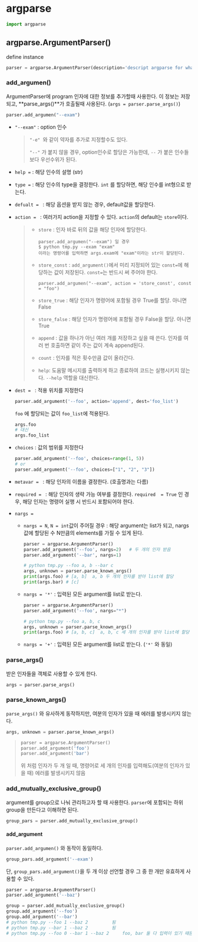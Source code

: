 # argparse

```python
import argparse
```



## argparse.ArgumentParser()

define instance

```python
parser = argparse.ArgumentParser(description='descript argparse for what')
```



### add_argumen()

ArgumentParser에 program 인자에 대한 정보를 추가할때 사용한다. 이 정보는 저장되고, **parse_args()**가 호출될때 사용된다. (`args = parser.parse_args()`)

```python
parser.add_argumen("--exam")
```

- `"--exam"` : option 인수

  > `"-e" `와 같이 약자를 추가로 지정할수도 있다.
  >
  > `"--"` 가 붙지 않을 경우, option인수로 할당은 가능한데, `--` 가 붙은 인수들보다 우선수위가 된다. 

- `help =` : 해당 인수의 설명 (str)

- `type =` : 해당 인수의 type을 결정한다. `int` 를 할당하면, 해당 인수를 int형으로 받는다.

- `defualt = ` : 해당 옵션을 받지 않는 경우, default값을 할당한다.

- `action = ` : 여러가지 action을 지정할 수 있다.  `action`의 default는 `store`이다.

  > - `store` : 인자 바로 뒤의 값을 해당 인자에 할당한다.
  >
  >   ```
  >   parser.add_argumen("--exam") 일 경우
  >   $ python tmp.py --exam "exam" 
  >   이라는 명령어를 입력하면 args.exam에 "exam"이라는 str이 할당된다.
  >   ```
  >
  > - `store_const` : `add_argument()`에서 미리 지정되어 있는 `const=`에 해당하는 값이 저장된다. `const=`는 반드시 써 주어야 한다.
  >
  >   ```
  >   parser.add_argumen("--exam", action = 'store_const', const = "foo")
  >   ```
  >
  > - `store_true` : 해당 인자가 명령어에 포함될 경우 True를 할당. 아니면 False 
  >
  > - `store_false` : 해당 인자가 명령어에 포함될 경우 False을 할당. 아니면 True 
  >
  > - `append` : 값을 하나가 아닌 여러 개를 저장하고 싶을 때 쓴다. 인자를 여러 번 호출하면 같이 주는 값이 계속 append된다.
  >
  > - `count` : 인자를 적은 횟수만큼 값이 올라간다.
  >
  > - `help`: 도움말 메시지를 출력하게 하고 종료하여 코드는 실행시키지 않는다. `--help` 역할을 대신한다.

- `dest = ` : 적용 위치를 지정한다

  ```python
  parser.add_argument('--foo', action='append', dest='foo_list')
  ```

  `foo` 에 할당되는 값이 `foo_list`에 적용된다.

  ```python
  args.foo 
  # 대신
  args.foo_list
  ```

- `choices` : 값의 범위를 지정한다

  ```python
  parser.add_argument('--foo', choices=range(1, 5))
  # or
  parser.add_argument('--foo', choices=["1", "2", "3"])
  ```

- `metavar = ` : 해당 인자의 이름을 결정한다. (호출명과는 다름)

- `required = ` : 해당 인자의 생략 가능 여부를 결정한다. `required  = True` 인 경우, 해당 인자는 명령어 실행 시 반드시 포함되어야 한다.

- `nargs = ` 

  - `nargs = N`,  `N = int`값이 주어질 경우 : 해당 argument는 list가 되고, nargs값에 할당된 수  N만큼의 elements를 가질 수 있게 된다.

    ```python
    parser = argparse.ArgumentParser()
    parser.add_argument('--foo', nargs=2)	# 두 개의 인자 받음
    parser.add_argument('--bar', nargs=1)
    
    # python tmp.py --foo a, b --bar c
    args, unknown = parser.parse_known_args()
    print(args.foo)	# [a, b]  a, b 두 개의 인자를 받아 list에 할당
    print(args.bar) # [c]
    ```

    

  - `nargs = '*'` : 입력된 모든 argument를 list로 받는다.

    ```python
    parser = argparse.ArgumentParser()
    parser.add_argument('--foo', nargs="*")
    
    # python tmp.py --foo a, b, c
    args, unknown = parser.parse_known_args()
    print(args.foo)	# [a, b, c]  a, b, c 세 개의 인자를 받아 list에 할당
    ```

  - `nargs = '+'` : 입력된 모든 argument를 list로 받는다. (`'*'` 와 동일)



### parse_args()

받은 인자들을 객체로 사용할 수 있게 한다.

```python
args = parser.parse_args()
```





### parse_known_args()

`parse_args()` 와 유사하게 동작하지만, 여분의 인자가 있을 때 에러를 발생시키지 않는다.

```python
args, unknown = parser.parse_known_args()
```

> ```python
> parser = argparse.ArgumentParser()
> parser.add_argument('foo')
> parser.add_argument('bar')
> ```
>
> 위 처럼 인자가 두 개 일 때, 명령어로 세 개의 인자를 입력해도(여분의 인자가 있을 때) 에러를 발생시키지 않음





### add_mutually_exclusive_group()

argument를 group으로 나눠 관리하고자 할 때 사용한다. `parser`에 포함되는 하위 group을 만든다고 이해하면 된다.

```python
group_pars = parser.add_mutually_exclusive_group()
```

#### add_argument

`parser.add_argumen()` 와 동작이 동일하다.

```python
group_pars.add_argument('--exam')
```

단, `group_pars.add_argument()`을 두 개 이상 선언할 경우 그 중 한 개만 유효하게 사용할 수 있다.

```python
parser = argparse.ArgumentParser()
parser.add_argument('--baz')

group = parser.add_mutually_exclusive_group()
group.add_argument('--foo')
group.add_argument('--bar')
# python tmp.py --foo 1 --baz 2 		됨
# python tmp.py --bar 1 --baz 2 		됨
# python tmp.py --foo 0 --bar 1 --baz 2 	foo, bar 둘 다 입력이 있기 때문에 안됨
```

